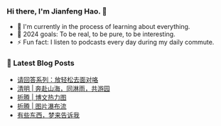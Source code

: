 ### Hi there, I'm Jianfeng Hao. 👋

- 🌱 I'm currently in the process of learning about everything.
- 🥅 2024 goals: To be real, to be pure, to be interesting.
- ⚡ Fun fact: I listen to podcasts every day during my daily commute.

### 📕 Latest Blog Posts
<!-- BLOG-POST-LIST:START -->
- [请回答系列：放轻松去面对咯](https://philohao.com/2024/04/20240409/)
- [清明 | 奔赴山海，同淋雨，共游园](https://philohao.com/2024/04/20240405/)
- [折腾 | 博文热力图](https://philohao.com/2024/01/20240110/)
- [折腾 | 图片瀑布流](https://philohao.com/2024/01/20240107/)
- [有些东西，梦来告诉我](https://philohao.com/2023/12/20231216/)
<!-- BLOG-POST-LIST:END -->
